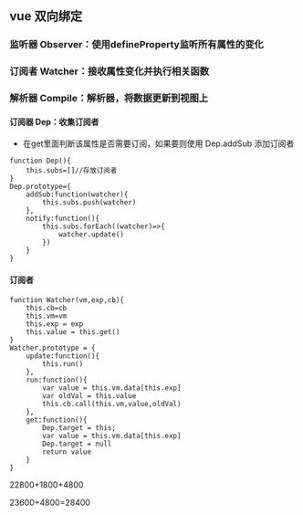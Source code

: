 ## vue 双向绑定
### 监听器 Observer：使用defineProperty监听所有属性的变化
### 订阅者 Watcher：接收属性变化并执行相关函数
### 解析器 Compile：解析器，将数据更新到视图上

#### 订阅器 Dep：收集订阅者
- 在get里面判断该属性是否需要订阅，如果要则使用 Dep.addSub 添加订阅者
```
function Dep(){
    this.subs=[]//存放订阅者
}
Dep.prototype={
    addSub:function(watcher){
        this.subs.push(watcher)
    },
    notify:function(){
        this.subs.forEach((watcher)=>{
            watcher.update()
        })
    }
}
```
#### 订阅者
```
function Watcher(vm,exp,cb){
    this.cb=cb
    this.vm=vm
    this.exp = exp
    this.value = this.get()
}
Watcher.prototype = {
    update:function(){
        this.run()
    },
    run:function(){
        var value = this.vm.data[this.exp]
        var oldVal = this.value
        this.cb.call(this.vm,value,oldVal)
    },
    get:function(){
        Dep.target = this;
        var value = this.vm.data[this.exp]
        Dep.target = null
        return value
    }
}
```

22800+1800+4800

23600+4800=28400